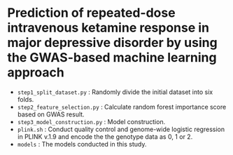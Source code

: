 # Prediction of repeated-dose intravenous ketamine response in major depressive disorder by using the GWAS-based machine learning approach

- `step1_split_dataset.py` : Randomly divide the initial dataset into six folds.
- `step2_feature_selection.py` : Calculate random forest importance score based on GWAS result.
- `step3_model_construction.py` : Model construction.
- `plink.sh` : Conduct quality control and genome-wide logistic regression in PLINK v.1.9 and encode the the genotype data as 0, 1 or 2.
- `models` : The models conducted in this study.

